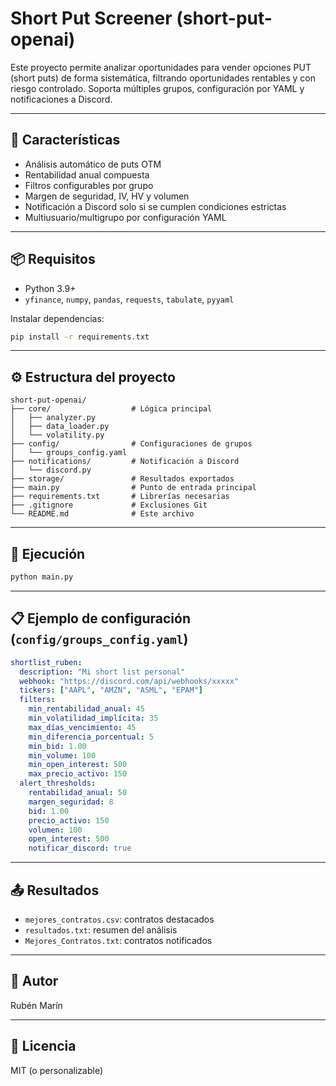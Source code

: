 # Short Put Screener (short-put-openai)

Este proyecto permite analizar oportunidades para vender opciones PUT (short puts) de forma sistemática, filtrando oportunidades rentables y con riesgo controlado. Soporta múltiples grupos, configuración por YAML y notificaciones a Discord.

---

## 🚀 Características

* Análisis automático de puts OTM
* Rentabilidad anual compuesta
* Filtros configurables por grupo
* Margen de seguridad, IV, HV y volumen
* Notificación a Discord solo si se cumplen condiciones estrictas
* Multiusuario/multigrupo por configuración YAML

---

## 📦 Requisitos

* Python 3.9+
* `yfinance`, `numpy`, `pandas`, `requests`, `tabulate`, `pyyaml`

Instalar dependencias:

```bash
pip install -r requirements.txt
```

---

## ⚙️ Estructura del proyecto

```
short-put-openai/
├── core/                  # Lógica principal
│   ├── analyzer.py
│   ├── data_loader.py
│   └── volatility.py
├── config/                # Configuraciones de grupos
│   └── groups_config.yaml
├── notifications/         # Notificación a Discord
│   └── discord.py
├── storage/               # Resultados exportados
├── main.py                # Punto de entrada principal
├── requirements.txt       # Librerías necesarias
├── .gitignore             # Exclusiones Git
└── README.md              # Este archivo
```

---

## 🧪 Ejecución

```bash
python main.py
```

---

## 📋 Ejemplo de configuración (`config/groups_config.yaml`)

```yaml
shortlist_ruben:
  description: "Mi short list personal"
  webhook: "https://discord.com/api/webhooks/xxxxx"
  tickers: ["AAPL", "AMZN", "ASML", "EPAM"]
  filters:
    min_rentabilidad_anual: 45
    min_volatilidad_implícita: 35
    max_días_vencimiento: 45
    min_diferencia_porcentual: 5
    min_bid: 1.00
    min_volume: 100
    min_open_interest: 500
    max_precio_activo: 150
  alert_thresholds:
    rentabilidad_anual: 50
    margen_seguridad: 8
    bid: 1.00
    precio_activo: 150
    volumen: 100
    open_interest: 500
    notificar_discord: true
```

---

## 📤 Resultados

* `mejores_contratos.csv`: contratos destacados
* `resultados.txt`: resumen del análisis
* `Mejores_Contratos.txt`: contratos notificados

---

## 🧠 Autor

Rubén Marín

---

## 📝 Licencia

MIT (o personalizable)
